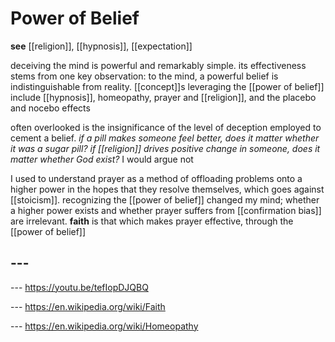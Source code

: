 # Power of Belief

**see** [[religion]], [[hypnosis]], [[expectation]]

deceiving the mind is powerful and remarkably simple. its effectiveness stems from one key observation: to the mind, a powerful belief is indistinguishable from reality. [[concept]]s leveraging the [[power of belief]] include [[hypnosis]], homeopathy, prayer and [[religion]], and the placebo and nocebo effects

often overlooked is the insignificance of the level of deception employed to cement a belief. _if a pill makes someone feel better, does it matter whether it was a sugar pill? if [[religion]] drives positive change in someone, does it matter whether God exist?_ I would argue not

I used to understand prayer as a method of offloading problems onto a higher power in the hopes that they resolve themselves, which goes against [[stoicism]]. recognizing the [[power of belief]] changed my mind; whether a higher power exists and whether prayer suffers from [[confirmation bias]] are irrelevant. **faith** is that which makes prayer effective, through the [[power of belief]]

## ---

--- <https://youtu.be/tefIopDJQBQ>

--- <https://en.wikipedia.org/wiki/Faith>

--- <https://en.wikipedia.org/wiki/Homeopathy>
